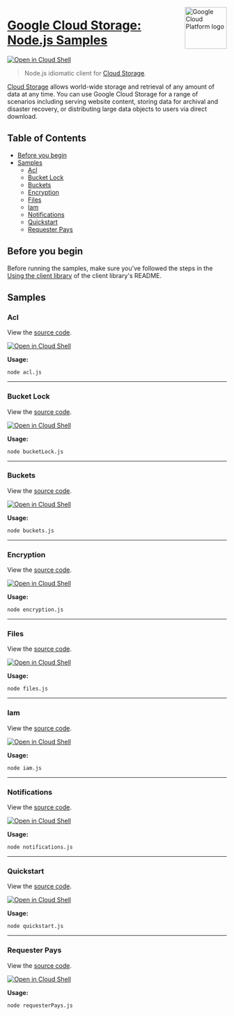 [//]: # "This README.md file is auto-generated, all changes to this file will be lost."
[//]: # "To regenerate it, use `python -m synthtool`."
<img src="https://avatars2.githubusercontent.com/u/2810941?v=3&s=96" alt="Google Cloud Platform logo" title="Google Cloud Platform" align="right" height="96" width="96"/>

# [Google Cloud Storage: Node.js Samples](https://github.com/googleapis/nodejs-storage)

[![Open in Cloud Shell][shell_img]][shell_link]

> Node.js idiomatic client for [Cloud Storage][product-docs].

[Cloud Storage](https://cloud.google.com/storage/docs) allows world-wide
storage and retrieval of any amount of data at any time. You can use Google
Cloud Storage for a range of scenarios including serving website content,
storing data for archival and disaster recovery, or distributing large data
objects to users via direct download.

## Table of Contents

* [Before you begin](#before-you-begin)
* [Samples](#samples)
  * [Acl](#acl)
  * [Bucket Lock](#bucket-lock)
  * [Buckets](#buckets)
  * [Encryption](#encryption)
  * [Files](#files)
  * [Iam](#iam)
  * [Notifications](#notifications)
  * [Quickstart](#quickstart)
  * [Requester Pays](#requester-pays)

## Before you begin

Before running the samples, make sure you've followed the steps in the
[Using the client library](https://github.com/googleapis/nodejs-storage#using-the-client-library) of the client
library's README.

## Samples



### Acl

View the [source code](https://github.com/googleapis/nodejs-storage/blob/master/samples/acl.js).

[![Open in Cloud Shell][shell_img]](https://console.cloud.google.com/cloudshell/open?git_repo=https://github.com/googleapis/nodejs-storage&page=editor&open_in_editor=samples/acl.js,samples/README.md)

__Usage:__


`node acl.js`


-----




### Bucket Lock

View the [source code](https://github.com/googleapis/nodejs-storage/blob/master/samples/bucketLock.js).

[![Open in Cloud Shell][shell_img]](https://console.cloud.google.com/cloudshell/open?git_repo=https://github.com/googleapis/nodejs-storage&page=editor&open_in_editor=samples/bucketLock.js,samples/README.md)

__Usage:__


`node bucketLock.js`


-----




### Buckets

View the [source code](https://github.com/googleapis/nodejs-storage/blob/master/samples/buckets.js).

[![Open in Cloud Shell][shell_img]](https://console.cloud.google.com/cloudshell/open?git_repo=https://github.com/googleapis/nodejs-storage&page=editor&open_in_editor=samples/buckets.js,samples/README.md)

__Usage:__


`node buckets.js`


-----




### Encryption

View the [source code](https://github.com/googleapis/nodejs-storage/blob/master/samples/encryption.js).

[![Open in Cloud Shell][shell_img]](https://console.cloud.google.com/cloudshell/open?git_repo=https://github.com/googleapis/nodejs-storage&page=editor&open_in_editor=samples/encryption.js,samples/README.md)

__Usage:__


`node encryption.js`


-----




### Files

View the [source code](https://github.com/googleapis/nodejs-storage/blob/master/samples/files.js).

[![Open in Cloud Shell][shell_img]](https://console.cloud.google.com/cloudshell/open?git_repo=https://github.com/googleapis/nodejs-storage&page=editor&open_in_editor=samples/files.js,samples/README.md)

__Usage:__


`node files.js`


-----




### Iam

View the [source code](https://github.com/googleapis/nodejs-storage/blob/master/samples/iam.js).

[![Open in Cloud Shell][shell_img]](https://console.cloud.google.com/cloudshell/open?git_repo=https://github.com/googleapis/nodejs-storage&page=editor&open_in_editor=samples/iam.js,samples/README.md)

__Usage:__


`node iam.js`


-----




### Notifications

View the [source code](https://github.com/googleapis/nodejs-storage/blob/master/samples/notifications.js).

[![Open in Cloud Shell][shell_img]](https://console.cloud.google.com/cloudshell/open?git_repo=https://github.com/googleapis/nodejs-storage&page=editor&open_in_editor=samples/notifications.js,samples/README.md)

__Usage:__


`node notifications.js`


-----




### Quickstart

View the [source code](https://github.com/googleapis/nodejs-storage/blob/master/samples/quickstart.js).

[![Open in Cloud Shell][shell_img]](https://console.cloud.google.com/cloudshell/open?git_repo=https://github.com/googleapis/nodejs-storage&page=editor&open_in_editor=samples/quickstart.js,samples/README.md)

__Usage:__


`node quickstart.js`


-----




### Requester Pays

View the [source code](https://github.com/googleapis/nodejs-storage/blob/master/samples/requesterPays.js).

[![Open in Cloud Shell][shell_img]](https://console.cloud.google.com/cloudshell/open?git_repo=https://github.com/googleapis/nodejs-storage&page=editor&open_in_editor=samples/requesterPays.js,samples/README.md)

__Usage:__


`node requesterPays.js`






[shell_img]: https://gstatic.com/cloudssh/images/open-btn.png
[shell_link]: https://console.cloud.google.com/cloudshell/open?git_repo=https://github.com/googleapis/nodejs-storage&page=editor&open_in_editor=samples/README.md
[product-docs]: https://cloud.google.com/storage